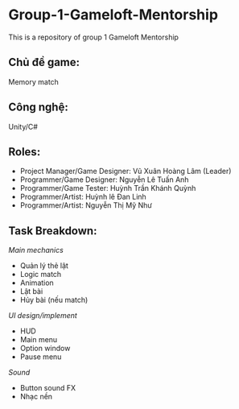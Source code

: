 # Group-1-Gameloft-Mentorship
This is a repository of group 1 Gameloft Mentorship

## Chủ đề game:

Memory match

## Công nghệ:

Unity/C#

## Roles:

- Project Manager/Game Designer: Vũ Xuân Hoàng Lâm (Leader)
- Programmer/Game Designer: Nguyễn Lê Tuấn Anh
- Programmer/Game Tester: Huỳnh Trần Khánh Quỳnh
- Programmer/Artist: Huỳnh lê Đan Linh
- Programmer/Artist: Nguyễn Thị Mỹ Như

## Task Breakdown:

_Main mechanics_ 

+ Quản lý thẻ lật
+ Logic match 
+ Animation
+ Lật bài
+ Hủy bài (nếu match)

_UI design/implement_

+ HUD
+ Main menu
+ Option window
+ Pause menu

_Sound_

+ Button sound FX
+ Nhạc nền
